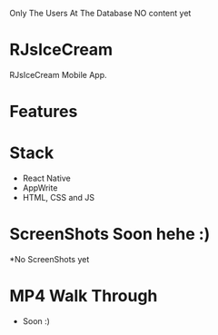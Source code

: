 Only The Users At The Database NO content yet

# RJsIceCream
RJsIceCream Mobile App.

# Features

# Stack
* React Native
* AppWrite
* HTML, CSS and JS

# ScreenShots Soon hehe :)
*No ScreenShots yet

# MP4 Walk Through
* Soon :)

